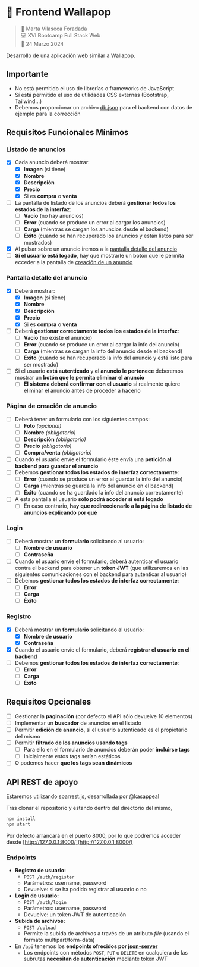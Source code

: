 # 🛒 Frontend Wallapop

> 👤 Marta Vilaseca Foradada  
> 💻 XVI Bootcamp Full Stack Web  
> 📅 24 Marzo 2024

Desarrollo de una aplicación web similar a Wallapop.

## Importante

- No está permitido el uso de librerías o frameworks de JavaScript
- Sí está permitido el uso de utilidades CSS externas (Bootstrap, Tailwind...)
- Debemos proporcionar un archivo [db.json](db.json) para el backend con datos de ejemplo para la corrección

## Requisitos Funcionales Mínimos

### Listado de anuncios

- [x] Cada anuncio deberá mostrar:
  - [x] **Imagen** (si tiene)
  - [x] **Nombre**
  - [x] **Descripción**
  - [x] **Precio**
  - [x] Si es **compra** o **venta**
- [ ] La pantalla de listado de los anuncios deberá **gestionar todos los estados de la interfaz**:
  - [ ] **Vacío** (no hay anuncios)
  - [ ] **Error** (cuando se produce un error al cargar los anuncios)
  - [ ] **Carga** (mientras se cargan los anuncios desde el backend)
  - [ ] **Éxito** (cuando se han recuperado los anuncios y están listos para ser mostrados)
- [x] Al pulsar sobre un anuncio iremos a la [pantalla detalle del anuncio](#pantalla-detalle-del-anuncio)
- [ ] **Si el usuario está logado**, hay que mostrarle un botón que le permita ecceder a la pantalla de [creación de un anuncio](#página-de-creación-de-anuncio)

### Pantalla detalle del anuncio

- [x] Deberá mostrar:
  - [x] **Imagen** (si tiene)
  - [x] **Nombre**
  - [x] **Descripción**
  - [x] **Precio**
  - [x] Si es **compra** o **venta**
- [ ] Deberá **gestionar correctamente todos los estados de la interfaz**:
  - [ ] **Vacío** (no existe el anuncio)
  - [ ] **Error** (cuando se produce un error al cargar la info del anuncio)
  - [ ] **Carga** (mientras se cargan la info del anuncio desde el backend)
  - [ ] **Éxito** (cuando se han recuperado la info del anuncio y está listo para ser mostrado)
- [ ] Si el usuario **está autenticado** y **el anuncio le pertenece** deberemos mostrar un **botón que le permita eliminar el anuncio**
  - [ ] **El sistema deberá confirmar con el usuario** si realmente quiere eliminar el anuncio antes de proceder a hacerlo

### Página de creación de anuncio

- [ ] Deberá tener un formulario con los siguientes campos:
  - [ ] **Foto** _(opcional)_
  - [ ] **Nombre** _(obligatorio)_
  - [ ] **Descripción** _(obligatorio)_
  - [ ] **Precio** _(obligatorio)_
  - [ ] **Compra/venta** _(obligatorio)_
- [ ] Cuando el usuario envíe el formulario éste envía una **petición al backend para guardar el anuncio**
- [ ] Debemos **gestionar todos los estados de interfaz correctamente**:
  - [ ] **Error** (cuando se produce un error al guardar la info del anuncio)
  - [ ] **Carga** (mientras se guarda la info del anuncio en el backend)
  - [ ] **Éxito** (cuando se ha guardado la info del anuncio correctamente)
- [ ] A esta pantalla el usuario **sólo podrá acceder si está logado**
  - [ ] En caso contrario, **hay que redireccionarlo a la página de listado de anuncios explicando por qué**

### Login

- [ ] Deberá mostrar un **formulario** solicitando al usuario:
  - [ ] **Nombre de usuario**
  - [ ] **Contraseña**
- [ ] Cuando el usuario envíe el formulario, deberá autenticar el usuario contra el backend para obtener un **token JWT** (que utilizaremos en las siguientes comunicaciones con el backend para autenticar al usuario)
- [ ] Debemos **gestionar todos los estados de interfaz correctamente**:
  - [ ] **Error**
  - [ ] **Carga**
  - [ ] **Éxito**

### Registro

- [x] Deberá mostrar un **formulario** solicitando al usuario:
  - [x] **Nombre de usuario**
  - [x] **Contraseña**
- [x] Cuando el usuario envíe el formulario, deberá **registrar el usuario en el backend**
- [ ] Debemos **gestionar todos los estados de interfaz correctamente**:
  - [ ] **Error**
  - [ ] **Carga**
  - [ ] **Éxito**

## Requisitos Opcionales

- [ ] Gestionar la **paginación** (por defecto el API sólo devuelve 10 elementos)
- [ ] Implementar un **buscador** de anuncios en el listado
- [ ] Permitir **edición de anuncio**, si el usuario autenticado es el propietario del mismo
- [ ] Permitir **filtrado de los anuncios usando tags**
  - [ ] Para ello en el formulario de anuncios deberán poder **incluirse tags**
  - [ ] Inicialmente estos tags serían estáticos
- [ ] O podemos hacer **que los tags sean dinámicos**

## API REST de apoyo

Estaremos utilizando [sparrest.js](https://github.com/kasappeal/sparrest.js), desarrollada por [@kasappeal](https://www.github.com/kasappeal)

Tras clonar el repositorio y estando dentro del directorio del mismo,

```sh
npm install
npm start
```

Por defecto arrancará en el puerto 8000, por lo que podremos acceder desde [http://127.0.0.1:8000/](http://127.0.0.1:8000/)

### Endpoints

- **Registro de usuario:**
  - `POST /auth/register`
  - Parámetros: username, password
  - Devuelve: si se ha podido registrar al usuario o no
- **Login de usuario:**
  - `POST /auth/login`
  - Parámetros: username, password
  - Devuelve: un token JWT de autenticación
- **Subida de archivos:**
  - `POST /upload`
  - Permite la subida de archivos a través de un atributo _file_ (usando el formato multipart/form-data)
- En `/api` tenemos los **endpoints ofrecidos por [json-server](https://github.com/typicode/json-server)**
  - Los endpoints con métodos `POST`, `PUT` o `DELETE` en cualquiera de las subrutas **necesitan de autenticación** mediante token JWT
